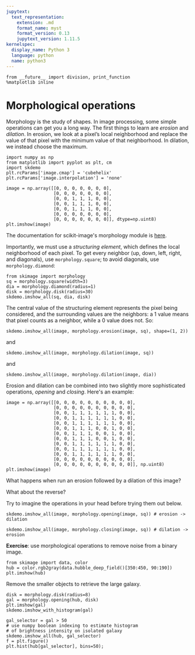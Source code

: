 ```yaml
---
jupytext:
  text_representation:
    extension: .md
    format_name: myst
    format_version: 0.13
    jupytext_version: 1.11.5
kernelspec:
  display_name: Python 3
  language: python
  name: python3
---
```


```{code-cell} ipython3
from __future__ import division, print_function
%matplotlib inline
```

# Morphological operations

Morphology is the study of shapes. In image processing, some simple operations can get you a long way. The first things to learn are *erosion* and *dilation*. In erosion, we look at a pixel’s local neighborhood and replace the value of that pixel with the minimum value of that neighborhood. In dilation, we instead choose the maximum.

```{code-cell} ipython3
import numpy as np
from matplotlib import pyplot as plt, cm
import skdemo
plt.rcParams['image.cmap'] = 'cubehelix'
plt.rcParams['image.interpolation'] = 'none'
```

```{code-cell} ipython3
image = np.array([[0, 0, 0, 0, 0, 0, 0],
                  [0, 0, 0, 0, 0, 0, 0],
                  [0, 0, 1, 1, 1, 0, 0],
                  [0, 0, 1, 1, 1, 0, 0],
                  [0, 0, 1, 1, 1, 0, 0],
                  [0, 0, 0, 0, 0, 0, 0],
                  [0, 0, 0, 0, 0, 0, 0]], dtype=np.uint8)
plt.imshow(image)
```

The documentation for scikit-image's morphology module is
[here](http://scikit-image.org/docs/0.10.x/api/skimage.morphology.html).

Importantly, we must use a *structuring element*, which defines the local
neighborhood of each pixel. To get every neighbor (up, down, left, right, and
diagonals), use `morphology.square`; to avoid diagonals, use
`morphology.diamond`:

```{code-cell} ipython3
from skimage import morphology
sq = morphology.square(width=3)
dia = morphology.diamond(radius=1)
disk = morphology.disk(radius=30)
skdemo.imshow_all(sq, dia, disk)
```

The central value of the structuring element represents the pixel being considered, and the surrounding values are the neighbors: a 1 value means that pixel counts as a neighbor, while a 0 value does not. So:

```{code-cell} ipython3
skdemo.imshow_all(image, morphology.erosion(image, sq), shape=(1, 2))
```

and

```{code-cell} ipython3
skdemo.imshow_all(image, morphology.dilation(image, sq))
```

and

```{code-cell} ipython3
skdemo.imshow_all(image, morphology.dilation(image, dia))
```

Erosion and dilation can be combined into two slightly more sophisticated operations, *opening* and *closing*. Here's an example:

```{code-cell} ipython3
image = np.array([[0, 0, 0, 0, 0, 0, 0, 0, 0, 0],
                  [0, 0, 0, 0, 0, 0, 0, 0, 0, 0],
                  [0, 0, 1, 1, 1, 1, 1, 1, 0, 0],
                  [0, 0, 1, 1, 1, 1, 1, 1, 0, 0],
                  [0, 0, 1, 1, 1, 1, 1, 1, 0, 0],
                  [0, 0, 1, 1, 1, 0, 0, 1, 0, 0],
                  [0, 0, 1, 1, 1, 0, 0, 1, 0, 0],
                  [0, 0, 1, 1, 1, 0, 0, 1, 0, 0],
                  [0, 0, 1, 1, 1, 1, 1, 1, 0, 0],
                  [0, 0, 1, 1, 1, 1, 1, 1, 0, 0],
                  [0, 0, 1, 1, 1, 1, 1, 1, 0, 0],
                  [0, 0, 0, 0, 0, 0, 0, 0, 0, 0],
                  [0, 0, 0, 0, 0, 0, 0, 0, 0, 0]], np.uint8)
plt.imshow(image)
```

What happens when run an erosion followed by a dilation of this image?

What about the reverse?

Try to imagine the operations in your head before trying them out below.

```{code-cell} ipython3
skdemo.imshow_all(image, morphology.opening(image, sq)) # erosion -> dilation
```

```{code-cell} ipython3
skdemo.imshow_all(image, morphology.closing(image, sq)) # dilation -> erosion
```

**Exercise**: use morphological operations to remove noise from a binary image.

```{code-cell} ipython3
from skimage import data, color
hub = color.rgb2gray(data.hubble_deep_field()[350:450, 90:190])
plt.imshow(hub)
```

Remove the smaller objects to retrieve the large galaxy.

```{code-cell} ipython3
disk = morphology.disk(radius=8)
gal = morphology.opening(hub, disk)
plt.imshow(gal)
skdemo.imshow_with_histogram(gal)
```

```{code-cell} ipython3
gal_selector = gal > 50
# use numpy boolean indexing to estimate histogram
# of brightness intensity on isolated galaxy
skdemo.imshow_all(hub, gal_selector)
f = plt.figure()
plt.hist(hub[gal_selector], bins=50);
```
